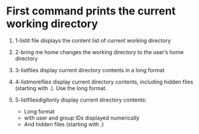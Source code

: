# First command prints the current working directory


1. 1-listit file displays the content list of current working directory


2. 2-bring me home  changes the working directory to the user’s home directory


3. 3-listfiles display current directory contents in a long format

4. 4-listmorefiles display current directory contents, including hidden files (starting with .). Use the long format.

5. 5-listfilesdigitonly display current directory contents:
	- Long format
	- with user and group IDs displayed numerically
	- And hidden files (starting with .)
